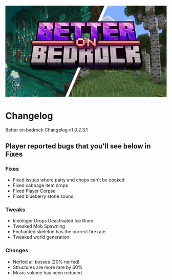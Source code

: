 
![image](/Main/assets/bob-rebrand.png)

# Changelog

Better on bedrock Changelog v1.0.2.3.1

## Player reported bugs that you'll see below in Fixes

### Fixes
- Fixed issues where patty and chops can't be cooked
- Fixed cabbage item drops
- Fixed Player Corpse
- Fixed blueberry stone sound
### Tweaks
- Iceologer Drops Deactivated Ice Rune
- Tweaked Mob Spawning
- Enchanted skeleton has the correct fire rate
- Tweaked world generation

### Changes
- Nerfed all bosses (20% nerfed)
- Structures are more rare by 60%
- Music volume has been reduced
